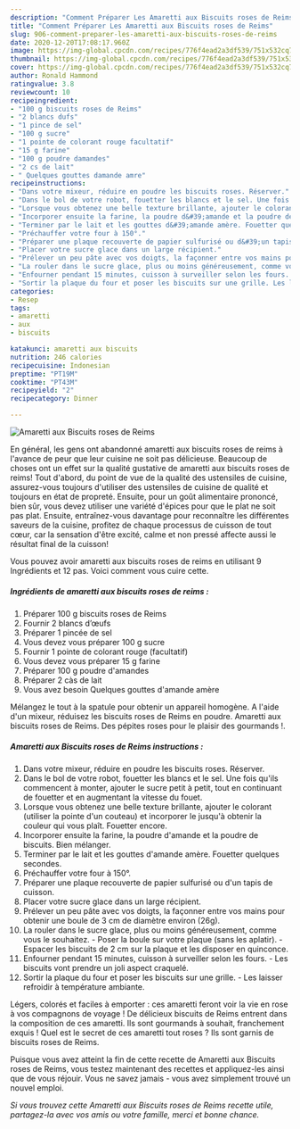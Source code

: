 ```yaml
---
description: "Comment Préparer Les Amaretti aux Biscuits roses de Reims"
title: "Comment Préparer Les Amaretti aux Biscuits roses de Reims"
slug: 906-comment-preparer-les-amaretti-aux-biscuits-roses-de-reims
date: 2020-12-20T17:08:17.960Z
image: https://img-global.cpcdn.com/recipes/776f4ead2a3df539/751x532cq70/amaretti-aux-biscuits-roses-de-reims-photo-principale-de-la-recette.jpg
thumbnail: https://img-global.cpcdn.com/recipes/776f4ead2a3df539/751x532cq70/amaretti-aux-biscuits-roses-de-reims-photo-principale-de-la-recette.jpg
cover: https://img-global.cpcdn.com/recipes/776f4ead2a3df539/751x532cq70/amaretti-aux-biscuits-roses-de-reims-photo-principale-de-la-recette.jpg
author: Ronald Hammond
ratingvalue: 3.8
reviewcount: 10
recipeingredient:
- "100 g biscuits roses de Reims"
- "2 blancs dufs"
- "1 pince de sel"
- "100 g sucre"
- "1 pointe de colorant rouge facultatif"
- "15 g farine"
- "100 g poudre damandes"
- "2 cs de lait"
- " Quelques gouttes damande amre"
recipeinstructions:
- "Dans votre mixeur, réduire en poudre les biscuits roses. Réserver."
- "Dans le bol de votre robot, fouetter les blancs et le sel. Une fois qu&#39;ils commencent à monter, ajouter le sucre petit à petit, tout en continuant de fouetter et en augmentant la vitesse du fouet."
- "Lorsque vous obtenez une belle texture brillante, ajouter le colorant (utiliser la pointe d&#39;un couteau) et incorporer le jusqu&#39;à obtenir la couleur qui vous plaît. Fouetter encore."
- "Incorporer ensuite la farine, la poudre d&#39;amande et la poudre de biscuits. Bien mélanger."
- "Terminer par le lait et les gouttes d&#39;amande amère. Fouetter quelques secondes."
- "Préchauffer votre four à 150°."
- "Préparer une plaque recouverte de papier sulfurisé ou d&#39;un tapis de cuisson."
- "Placer votre sucre glace dans un large récipient."
- "Prélever un peu pâte avec vos doigts, la façonner entre vos mains pour obtenir une boule de 3 cm de diamètre environ (26g)."
- "La rouler dans le sucre glace, plus ou moins généreusement, comme vous le souhaitez. Poser la boule sur votre plaque (sans les aplatir). Espacer les biscuits de 2 cm sur la plaque et les disposer en quinconce."
- "Enfourner pendant 15 minutes, cuisson à surveiller selon les fours. Les biscuits vont prendre un joli aspect craquelé."
- "Sortir la plaque du four et poser les biscuits sur une grille. Les laisser refroidir à température ambiante."
categories:
- Resep
tags:
- amaretti
- aux
- biscuits

katakunci: amaretti aux biscuits 
nutrition: 246 calories
recipecuisine: Indonesian
preptime: "PT19M"
cooktime: "PT43M"
recipeyield: "2"
recipecategory: Dinner

---
```



![Amaretti aux Biscuits roses de Reims](https://img-global.cpcdn.com/recipes/776f4ead2a3df539/751x532cq70/amaretti-aux-biscuits-roses-de-reims-photo-principale-de-la-recette.jpg)

En général, les gens ont abandonné amaretti aux biscuits roses de reims à l'avance de peur que leur cuisine ne soit pas délicieuse. Beaucoup de choses ont un effet sur la qualité gustative de amaretti aux biscuits roses de reims! Tout d'abord, du point de vue de la qualité des ustensiles de cuisine, assurez-vous toujours d'utiliser des ustensiles de cuisine de qualité et toujours en état de propreté. Ensuite, pour un goût alimentaire prononcé, bien sûr, vous devez utiliser une variété d'épices pour que le plat ne soit pas plat. Ensuite, entraînez-vous davantage pour reconnaître les différentes saveurs de la cuisine, profitez de chaque processus de cuisson de tout cœur, car la sensation d'être excité, calme et non pressé affecte aussi le résultat final de la cuisson!

<!--inarticleads1-->

Vous pouvez avoir amaretti aux biscuits roses de reims en utilisant 9 Ingrédients et 12 pas. Voici comment vous cuire cette.

##### Ingrédients de amaretti aux biscuits roses de reims :

1. Préparer 100 g biscuits roses de Reims
1. Fournir 2 blancs d’œufs
1. Préparer 1 pincée de sel
1. Vous devez vous préparer 100 g sucre
1. Fournir 1 pointe de colorant rouge (facultatif)
1. Vous devez vous préparer 15 g farine
1. Préparer 100 g poudre d&#39;amandes
1. Préparer 2 càs de lait
1. Vous avez besoin  Quelques gouttes d&#39;amande amère


Mélangez le tout à la spatule pour obtenir un appareil homogène. A l&#39;aide d&#39;un mixeur, réduisez les biscuits roses de Reims en poudre. Amaretti aux biscuits roses de Reims. Des pépites roses pour le plaisir des gourmands !. 

<!--inarticleads2-->

##### Amaretti aux Biscuits roses de Reims instructions :

1. Dans votre mixeur, réduire en poudre les biscuits roses. Réserver.
1. Dans le bol de votre robot, fouetter les blancs et le sel. Une fois qu&#39;ils commencent à monter, ajouter le sucre petit à petit, tout en continuant de fouetter et en augmentant la vitesse du fouet.
1. Lorsque vous obtenez une belle texture brillante, ajouter le colorant (utiliser la pointe d&#39;un couteau) et incorporer le jusqu&#39;à obtenir la couleur qui vous plaît. Fouetter encore.
1. Incorporer ensuite la farine, la poudre d&#39;amande et la poudre de biscuits. Bien mélanger.
1. Terminer par le lait et les gouttes d&#39;amande amère. Fouetter quelques secondes.
1. Préchauffer votre four à 150°.
1. Préparer une plaque recouverte de papier sulfurisé ou d&#39;un tapis de cuisson.
1. Placer votre sucre glace dans un large récipient.
1. Prélever un peu pâte avec vos doigts, la façonner entre vos mains pour obtenir une boule de 3 cm de diamètre environ (26g).
1. La rouler dans le sucre glace, plus ou moins généreusement, comme vous le souhaitez. - Poser la boule sur votre plaque (sans les aplatir). - Espacer les biscuits de 2 cm sur la plaque et les disposer en quinconce.
1. Enfourner pendant 15 minutes, cuisson à surveiller selon les fours. - Les biscuits vont prendre un joli aspect craquelé.
1. Sortir la plaque du four et poser les biscuits sur une grille. - Les laisser refroidir à température ambiante.


Légers, colorés et faciles à emporter : ces amaretti feront voir la vie en rose à vos compagnons de voyage ! De délicieux biscuits de Reims entrent dans la composition de ces amaretti. Ils sont gourmands à souhait, franchement exquis ! Quel est le secret de ces amaretti tout roses ? Ils sont garnis de biscuits roses de Reims. 

<!--inarticleads1-->

<p>
Puisque vous avez atteint la fin de cette recette de Amaretti aux Biscuits roses de Reims, vous testez maintenant des recettes et appliquez-les ainsi que de vous réjouir. Vous ne savez jamais - vous avez simplement trouvé un nouvel emploi.
</p>

<p>
<i>Si vous trouvez cette Amaretti aux Biscuits roses de Reims recette utile, partagez-la avec vos amis ou votre famille, merci et bonne chance.</i>
</p>
